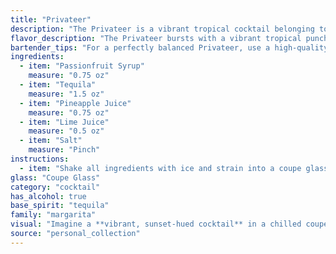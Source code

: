 ```yaml
---
title: "Privateer"
description: "The Privateer is a vibrant tropical cocktail belonging to the Sour family. Its origins likely stem from the fusion of Latin American and Caribbean influences, with the tequila and passionfruit paying homage to Mexico and the pineapple and lime reflecting the Caribbean's bounty. "
flavor_description: "The Privateer bursts with a vibrant tropical punch. The passionfruit syrup's sweet, tangy notes dance with the smooth tequila, creating a delightful balance. Pineapple juice adds a juicy sweetness, while lime juice brings a refreshing acidity. A whisper of salt enhances the flavors, rounding out this exotic and invigorating cocktail. "
bartender_tips: "For a perfectly balanced Privateer, use a high-quality tequila that complements the tropical fruit notes. Ensure the passionfruit syrup is homemade or a good quality store-bought option.  Shake well with ice to chill and dilute the cocktail.  Use fresh lime juice for optimal tartness.  A pinch of salt enhances the sweetness and brings out the flavor of the tequila. Garnish with a lime wheel or a passionfruit wedge. "
ingredients:
  - item: "Passionfruit Syrup"
    measure: "0.75 oz"
  - item: "Tequila"
    measure: "1.5 oz"
  - item: "Pineapple Juice"
    measure: "0.75 oz"
  - item: "Lime Juice"
    measure: "0.5 oz"
  - item: "Salt"
    measure: "Pinch"
instructions:
  - item: "Shake all ingredients with ice and strain into a coupe glass."
glass: "Coupe Glass"
category: "cocktail"
has_alcohol: true
base_spirit: "tequila"
family: "margarita"
visual: "Imagine a **vibrant, sunset-hued cocktail** in a chilled coupe glass. The **deep orange** of passionfruit syrup mingles with the **golden glow** of tequila, creating a **rich and inviting base**. A **bright splash of pineapple juice** adds a **tangy lightness** on top, while a **delicate squeeze of lime juice** cuts through the sweetness, adding a **refreshing acidity**. The **rim of the glass is subtly dusted with a touch of salt**, creating a **savory counterpoint** to the tropical fruit notes. The drink shimmers with an **almost ethereal brilliance** as the light dances on its surface. "
source: "personal_collection"
---
```


